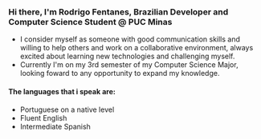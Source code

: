 ### Hi there, I'm Rodrigo Fentanes, Brazilian Developer and Computer Science Student @ PUC Minas

- I consider myself as someone with good communication skills and willing to help others and work on a collaborative environment, always excited about learning new technologies and challenging myself.
- Currently I'm on my 3rd semester of my Computer Science Major, looking foward to any opportunity to expand my knowledge.
#### The languages that i speak are:
- Portuguese on a native level
- Fluent English
- Intermediate Spanish
